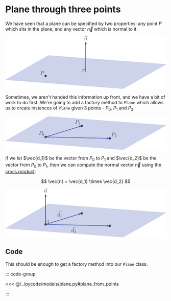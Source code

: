 # Plane through three points

We have seen that a plane can be specified by two properties: any point $P$
which sits in the plane, and any vector $\vec{n}$ which is normal to it.

![](../../images/basic-plane-n.svg)

Sometimes, we aren't handed this information up front, and we have a bit of work
to do first. We're going to add a factory method to `Plane` which allows us to
create instances of `Plane` given $3$ points - $P_0$, $P_1$ and $P_2$.

![](../../images/plane-3-points.svg)

If we let $\vec{d_1}$ be the vector from $P_0$ to $P_1$ and $\vec{d_2}$ be the
vector from $P_0$ to $P_1$, then we can compute the normal vector $\vec{n}$
using the [cross product](../vectors/cross-product):

$$
\vec{n} = \vec{d_1} \times \vec{d_2}
$$

![](../../images/plane-3-points-n.svg)

## Code

This should be enough to get a factory method into our `Plane` class.

::: code-group

<<< @/../pycode/models/plane.py#plane_from_points

:::
